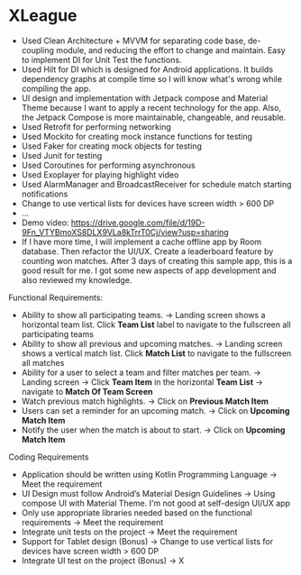# XLeague

- Used Clean Architecture + MVVM for separating code base, de-coupling module, and reducing the effort to change and maintain. Easy to implement DI for Unit Test the functions.
- Used Hilt for DI which is designed for Android applications. It builds dependency graphs at compile time so I will know what's wrong while compiling the app.
- UI design and implementation with Jetpack compose and Material Theme because I want to apply a recent technology for the app. Also, the Jetpack Compose is more maintainable, changeable, and reusable.
- Used Retrofit for performing networking
- Used Mockito for creating mock instance functions for testing
- Used Faker for creating mock objects for testing
- Used Junit for testing
- Used Coroutines for performing asynchronous
- Used Exoplayer for playing highlight video
- Used AlarmManager and BroadcastReceiver for schedule match starting notifications
- Change to use vertical lists for devices have screen width > 600 DP
- ...
- Demo video: https://drive.google.com/file/d/19D-9Fn_VTYBmoXS8DLX9VLa8kTrrT0Cj/view?usp=sharing
- If I have more time, I will implement a cache offline app by Room database. Then refactor the UI/UX. Create a leaderboard feature by counting won matches. After 3 days of creating this sample app, this is a good result for me. I got some new aspects of app development and also reviewed my knowledge.

Functional Requirements:
- Ability to show all participating teams. -> Landing screen shows a horizontal team list. Click **Team List** label to navigate to the fullscreen all participating teams
- Ability to show all previous and upcoming matches. -> Landing screen shows a vertical match list. Click **Match List** to navigate to the fullscreen all matches
- Ability for a user to select a team and filter matches per team. -> Landing screen -> Click **Team Item** in the horizontal **Team List** -> navigate to **Match Of Team Screen**
- Watch previous match highlights. -> Click on **Previous Match Item**
- Users can set a reminder for an upcoming match. -> Click on **Upcoming Match Item**
- Notify the user when the match is about to start. -> Click on **Upcoming Match Item**


Coding Requirements
- Application should be written using Kotlin Programming Language -> Meet the requirement
- UI Design must follow Android’s Material Design Guidelines -> Using compose UI with Material Theme. I'm not good at self-design UI/UX app
- Only use appropriate libraries needed based on the functional requirements -> Meet the requirement
- Integrate unit tests on the project -> Meet the requirement
- Support for Tablet design (Bonus) -> Change to use vertical lists for devices have screen width > 600 DP
- Integrate UI test on the project (Bonus) -> X
